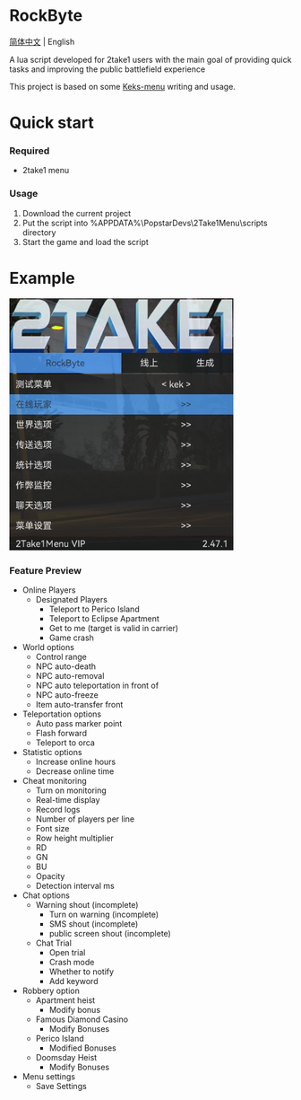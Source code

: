 # RockByte

[简体中文](./README.md) | English

A lua script developed for 2take1 users with the main goal of providing quick tasks and improving the public battlefield experience

This project is based on some [Keks-menu](https://github.com/kektram/Keks-menu) writing and usage.

# Quick start

### Required

+ 2take1 menu

### Usage

1. Download the current project
2. Put the script into %APPDATA%\PopstarDevs\2Take1Menu\scripts directory
3. Start the game and load the script

# Example

![images-01](./images/images-01.png)

### Feature Preview

+ Online Players
  + Designated Players
    + Teleport to Perico Island
    + Teleport to Eclipse Apartment
    + Get to me (target is valid in carrier)
    + Game crash
+ World options
  + Control range
  + NPC auto-death
  + NPC auto-removal
  + NPC auto teleportation in front of
  + NPC auto-freeze
  + Item auto-transfer front
+ Teleportation options
  + Auto pass marker point
  + Flash forward
  + Teleport to orca
+ Statistic options
  + Increase online hours
  + Decrease online time
+ Cheat monitoring
  + Turn on monitoring
  + Real-time display
  + Record logs
  + Number of players per line
  + Font size
  + Row height multiplier
  + RD
  + GN
  + BU
  + Opacity
  + Detection interval ms
+ Chat options
  + Warning shout (incomplete)
    + Turn on warning (incomplete)
    + SMS shout (incomplete)
    + public screen shout (incomplete)
  + Chat Trial
    + Open trial
    + Crash mode
    + Whether to notify
    + Add keyword
+ Robbery option
  + Apartment heist
    + Modify bonus
  + Famous Diamond Casino
    + Modify Bonuses
  + Perico Island
    + Modified Bonuses
  + Doomsday Heist
    + Modify Bonuses
+ Menu settings
  + Save Settings
